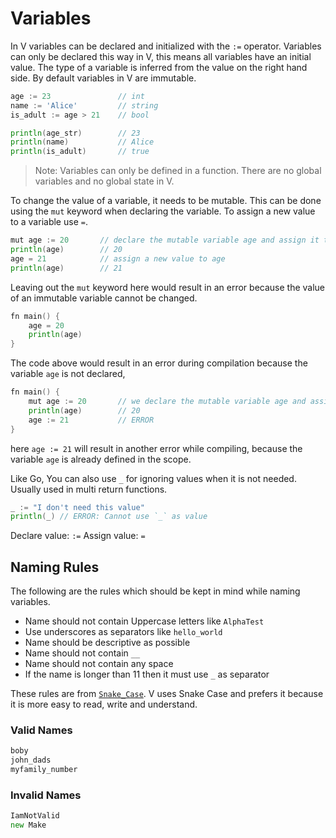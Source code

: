 # Variables

In V variables can be declared and initialized with the `:=` operator. Variables can only be declared this way in V, this means all variables have an initial value. The type of a variable is inferred from the value on the right hand side. By default variables in V are immutable.

```go
age := 23               // int
name := 'Alice'         // string
is_adult := age > 21    // bool

println(age_str)        // 23
println(name)           // Alice
println(is_adult)       // true
```

> Note: Variables can only be defined in a function. There are no global variables and no global state in V.

To change the value of a variable, it needs to be mutable. This can be done using the `mut` keyword when declaring the variable. To assign a new value to a variable use `=`.

```go
mut age := 20       // declare the mutable variable age and assign it to the value 20.
println(age)        // 20
age = 21            // assign a new value to age
println(age)        // 21
```

Leaving out the `mut` keyword here would result in an error because the value of an immutable variable cannot be changed.

```go
fn main() {
    age = 20
    println(age)
}
```

The code above would result in an error during compilation because the variable `age` is not declared,

```go
fn main() {
    mut age := 20       // we declare the mutable variable age and assign it to the value 20.
    println(age)        // 20
    age := 21           // ERROR
}
```

here `age := 21` will result in another error while compiling, because the variable `age` is already defined in the scope.

Like Go, You can also use `_` for ignoring values when it is not needed. Usually used in multi return functions.

```go
_ := "I don't need this value"
println(_) // ERROR: Cannot use `_` as value
```

Declare value: `:=`
Assign value: `=`

## Naming Rules

The following are the rules which should be kept in mind while naming variables.

- Name should not contain Uppercase letters like `AlphaTest`
- Use underscores as separators like `hello_world`
- Name should be descriptive as possible
- Name should not contain `__`
- Name should not contain any space
- If the name is longer than 11 then it must use `_` as separator

These rules are from [`Snake_Case`](https://en.wikipedia.org/wiki/Snake_case). V uses Snake Case and prefers it because it is more easy to read, write and understand.

### Valid Names

```go
boby
john_dads
myfamily_number
```

### Invalid Names

```go
IamNotValid
new Make
```
